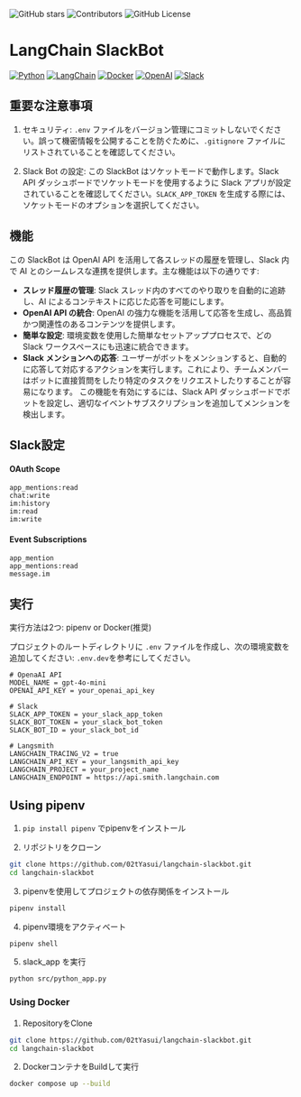 ![GitHub stars](https://img.shields.io/github/stars/02tYasui/langchain-slackbot.svg)
![Contributors](https://img.shields.io/github/contributors/02tYasui/langchain-slackbot)
![GitHub License](https://img.shields.io/github/license/02tyasui/langchain-slackbot)


# LangChain SlackBot
[![Python](https://img.shields.io/badge/Python-3776AB?logo=python&logoColor=white)](https://www.python.org/)
[![LangChain](https://img.shields.io/badge/LangChain-121112?logo=chainlink&logoColor=white)](https://langchain.com/)
[![Docker](https://img.shields.io/badge/Docker-2496ED?logo=docker&logoColor=white)](https://www.docker.com/)
[![OpenAI](https://img.shields.io/badge/OpenAI-412991?logo=openai&logoColor=white)](https://openai.com/)
[![Slack](https://img.shields.io/badge/Slack-4A154B?logo=slack&logoColor=white)](https://slack.com/)

## 重要な注意事項

1. セキュリティ: `.env` ファイルをバージョン管理にコミットしないでください。誤って機密情報を公開することを防ぐために、`.gitignore` ファイルにリストされていることを確認してください。

2. Slack Bot の設定: この SlackBot はソケットモードで動作します。Slack API ダッシュボードでソケットモードを使用するように Slack アプリが設定されていることを確認してください。`SLACK_APP_TOKEN` を生成する際には、ソケットモードのオプションを選択してください。

## 機能

この SlackBot は OpenAI API を活用して各スレッドの履歴を管理し、Slack 内で AI とのシームレスな連携を提供します。主な機能は以下の通りです:

- **スレッド履歴の管理**: Slack スレッド内のすべてのやり取りを自動的に追跡し、AI によるコンテキストに応じた応答を可能にします。
- **OpenAI API の統合**: OpenAI の強力な機能を活用して応答を生成し、高品質かつ関連性のあるコンテンツを提供します。
- **簡単な設定**: 環境変数を使用した簡単なセットアッププロセスで、どの Slack ワークスペースにも迅速に統合できます。
- **Slack メンションへの応答**: ユーザーがボットをメンションすると、自動的に応答して対応するアクションを実行します。これにより、チームメンバーはボットに直接質問をしたり特定のタスクをリクエストしたりすることが容易になります。
  この機能を有効にするには、Slack API ダッシュボードでボットを設定し、適切なイベントサブスクリプションを追加してメンションを検出します。

## Slack設定
#### OAuth Scope
```text
app_mentions:read
chat:write
im:history
im:read
im:write
```

#### Event Subscriptions
```text
app_mention
app_mentions:read
message.im
```

## 実行

実行方法は2つ: pipenv or Docker(推奨)

プロジェクトのルートディレクトリに `.env` ファイルを作成し、次の環境変数を追加してください:
`.env.dev`を参考にしてください。
```Dotenv
# OpenaAI API
MODEL_NAME = gpt-4o-mini
OPENAI_API_KEY = your_openai_api_key

# Slack
SLACK_APP_TOKEN = your_slack_app_token
SLACK_BOT_TOKEN = your_slack_bot_token
SLACK_BOT_ID = your_slack_bot_id

# Langsmith
LANGCHAIN_TRACING_V2 = true
LANGCHAIN_API_KEY = your_langsmith_api_key
LANGCHAIN_PROJECT = your_project_name
LANGCHAIN_ENDPOINT = https://api.smith.langchain.com
```

## Using pipenv
1. `pip install pipenv` でpipenvをインストール

2. リポジトリをクローン
```bash
git clone https://github.com/02tYasui/langchain-slackbot.git
cd langchain-slackbot
```

3. pipenvを使用してプロジェクトの依存関係をインストール
```bash
pipenv install
```

4. pipenv環境をアクティベート
```bash
pipenv shell
```

5. slack_app を実行
```bash
python src/python_app.py
```

### Using Docker

1. RepositoryをClone
```bash
git clone https://github.com/02tYasui/langchain-slackbot.git
cd langchain-slackbot
```

2. DockerコンテナをBuildして実行
```bash
docker compose up --build
```
